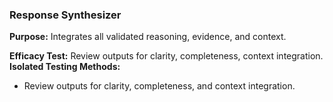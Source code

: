 ### Response Synthesizer

**Purpose:** Integrates all validated reasoning, evidence, and context.

**Efficacy Test:** Review outputs for clarity, completeness, context integration.
**Isolated Testing Methods:**
- Review outputs for clarity, completeness, and context integration.